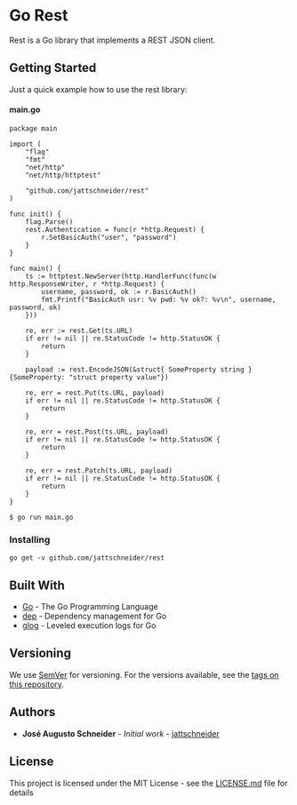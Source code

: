 # Go Rest

Rest is a Go library that implements a REST JSON client.

## Getting Started

Just a quick example how to use the rest library:

#### main.go
```
package main

import (
	"flag"
	"fmt"
	"net/http"
	"net/http/httptest"

	"github.com/jattschneider/rest"
)

func init() {
	flag.Parse()
	rest.Authentication = func(r *http.Request) {
		r.SetBasicAuth("user", "password")
	}
}

func main() {
	ts := httptest.NewServer(http.HandlerFunc(func(w http.ResponseWriter, r *http.Request) {
		username, password, ok := r.BasicAuth()
		fmt.Printf("BasicAuth usr: %v pwd: %v ok?: %v\n", username, password, ok)
	}))

	re, err := rest.Get(ts.URL)
	if err != nil || re.StatusCode != http.StatusOK {
		return
	}

	payload := rest.EncodeJSON(&struct{ SomeProperty string }{SomeProperty: "struct property value"})

	re, err = rest.Put(ts.URL, payload)
	if err != nil || re.StatusCode != http.StatusOK {
		return
	}

	re, err = rest.Post(ts.URL, payload)
	if err != nil || re.StatusCode != http.StatusOK {
		return
	}

	re, err = rest.Patch(ts.URL, payload)
	if err != nil || re.StatusCode != http.StatusOK {
		return
	}
}
```

```
$ go run main.go
```

### Installing

```
go get -v github.com/jattschneider/rest
```

## Built With

* [Go](https://golang.org/) - The Go Programming Language
* [dep](https://golang.github.io/dep/) - Dependency management for Go
* [glog](https://github.com/golang/glog) - Leveled execution logs for Go

## Versioning

We use [SemVer](http://semver.org/) for versioning. For the versions available, see the [tags on this repository](https://github.com/jattschneider/config/tags). 

## Authors

* **José Augusto Schneider** - *Initial work* - [jattschneider](https://github.com/jattschneider)


## License

This project is licensed under the MIT License - see the [LICENSE.md](LICENSE.md) file for details
